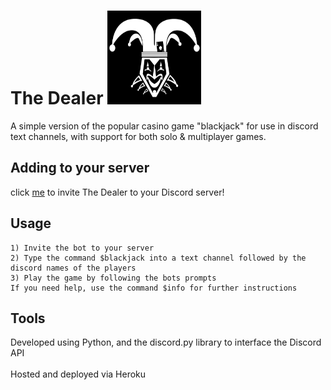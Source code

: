 # The Dealer <img src="/images/dealerpfp.png" width="150" height="150">

A simple version of the popular casino game "blackjack" for use in discord text channels, with support for both solo & multiplayer games.

## Adding to your server

click [me](https://discord.com/api/oauth2/authorize?client_id=774878549629861888&permissions=8&scope=bot) to invite The Dealer to your Discord server!

## Usage

```
1) Invite the bot to your server
2) Type the command $blackjack into a text channel followed by the discord names of the players
3) Play the game by following the bots prompts
If you need help, use the command $info for further instructions
```

## Tools

Developed using Python, and the discord.py library to interface the Discord API</br>
</br>
Hosted and deployed via Heroku
